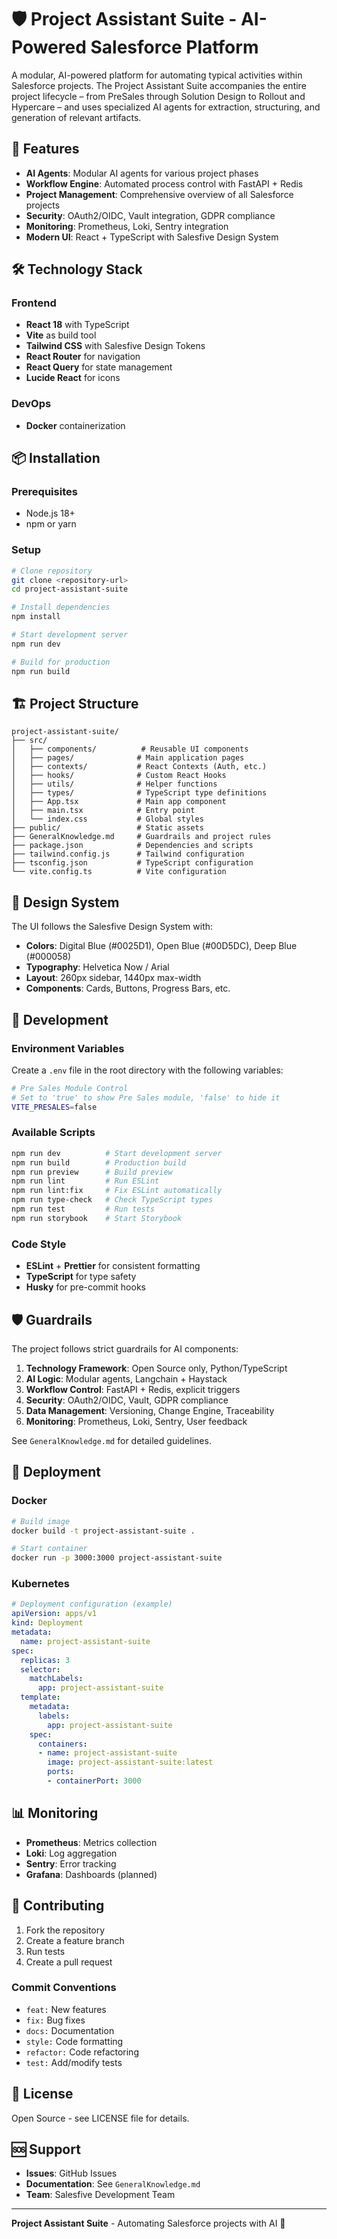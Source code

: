 # 🛡️ Project Assistant Suite - AI-Powered Salesforce Platform

A modular, AI-powered platform for automating typical activities within Salesforce projects. The Project Assistant Suite accompanies the entire project lifecycle – from PreSales through Solution Design to Rollout and Hypercare – and uses specialized AI agents for extraction, structuring, and generation of relevant artifacts.

## 🚀 Features

- **AI Agents**: Modular AI agents for various project phases
- **Workflow Engine**: Automated process control with FastAPI + Redis
- **Project Management**: Comprehensive overview of all Salesforce projects
- **Security**: OAuth2/OIDC, Vault integration, GDPR compliance
- **Monitoring**: Prometheus, Loki, Sentry integration
- **Modern UI**: React + TypeScript with Salesfive Design System

## 🛠️ Technology Stack

### Frontend
- **React 18** with TypeScript
- **Vite** as build tool
- **Tailwind CSS** with Salesfive Design Tokens
- **React Router** for navigation
- **React Query** for state management
- **Lucide React** for icons

### DevOps
- **Docker** containerization

## 📦 Installation

### Prerequisites
- Node.js 18+ 
- npm or yarn

### Setup
```bash
# Clone repository
git clone <repository-url>
cd project-assistant-suite

# Install dependencies
npm install

# Start development server
npm run dev

# Build for production
npm run build
```

## 🏗️ Project Structure

```
project-assistant-suite/
├── src/
│   ├── components/          # Reusable UI components
│   ├── pages/              # Main application pages
│   ├── contexts/           # React Contexts (Auth, etc.)
│   ├── hooks/              # Custom React Hooks
│   ├── utils/              # Helper functions
│   ├── types/              # TypeScript type definitions
│   ├── App.tsx             # Main app component
│   ├── main.tsx            # Entry point
│   └── index.css           # Global styles
├── public/                 # Static assets
├── GeneralKnowledge.md     # Guardrails and project rules
├── package.json            # Dependencies and scripts
├── tailwind.config.js      # Tailwind configuration
├── tsconfig.json           # TypeScript configuration
└── vite.config.ts          # Vite configuration
```

## 🎨 Design System

The UI follows the Salesfive Design System with:

- **Colors**: Digital Blue (#0025D1), Open Blue (#00D5DC), Deep Blue (#000058)
- **Typography**: Helvetica Now / Arial
- **Layout**: 260px sidebar, 1440px max-width
- **Components**: Cards, Buttons, Progress Bars, etc.

## 🔧 Development

### Environment Variables

Create a `.env` file in the root directory with the following variables:

```bash
# Pre Sales Module Control
# Set to 'true' to show Pre Sales module, 'false' to hide it
VITE_PRESALES=false
```

### Available Scripts

```bash
npm run dev          # Start development server
npm run build        # Production build
npm run preview      # Build preview
npm run lint         # Run ESLint
npm run lint:fix     # Fix ESLint automatically
npm run type-check   # Check TypeScript types
npm run test         # Run tests
npm run storybook    # Start Storybook
```

### Code Style

- **ESLint** + **Prettier** for consistent formatting
- **TypeScript** for type safety
- **Husky** for pre-commit hooks

## 🛡️ Guardrails

The project follows strict guardrails for AI components:

1. **Technology Framework**: Open Source only, Python/TypeScript
2. **AI Logic**: Modular agents, Langchain + Haystack
3. **Workflow Control**: FastAPI + Redis, explicit triggers
4. **Security**: OAuth2/OIDC, Vault, GDPR compliance
5. **Data Management**: Versioning, Change Engine, Traceability
6. **Monitoring**: Prometheus, Loki, Sentry, User feedback

See `GeneralKnowledge.md` for detailed guidelines.

## 🚀 Deployment

### Docker
```bash
# Build image
docker build -t project-assistant-suite .

# Start container
docker run -p 3000:3000 project-assistant-suite
```

### Kubernetes
```yaml
# Deployment configuration (example)
apiVersion: apps/v1
kind: Deployment
metadata:
  name: project-assistant-suite
spec:
  replicas: 3
  selector:
    matchLabels:
      app: project-assistant-suite
  template:
    metadata:
      labels:
        app: project-assistant-suite
    spec:
      containers:
      - name: project-assistant-suite
        image: project-assistant-suite:latest
        ports:
        - containerPort: 3000
```

## 📊 Monitoring

- **Prometheus**: Metrics collection
- **Loki**: Log aggregation
- **Sentry**: Error tracking
- **Grafana**: Dashboards (planned)

## 🤝 Contributing

1. Fork the repository
2. Create a feature branch
3. Run tests
4. Create a pull request

### Commit Conventions
- `feat:` New features
- `fix:` Bug fixes
- `docs:` Documentation
- `style:` Code formatting
- `refactor:` Code refactoring
- `test:` Add/modify tests

## 📄 License

Open Source - see LICENSE file for details.

## 🆘 Support

- **Issues**: GitHub Issues
- **Documentation**: See `GeneralKnowledge.md`
- **Team**: Salesfive Development Team

---

**Project Assistant Suite** - Automating Salesforce projects with AI 🚀 